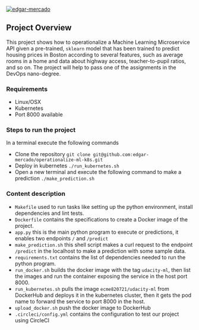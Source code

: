 [![edgar-mercado](https://circleci.com/gh/edgar-mercado/operationalize-ml-k8s.svg?style=svg)](https://app.circleci.com/github/edgar-mercado/operationalize-ml-k8s/pipelines)

## Project Overview

This project shows how to operationalize a Machine Learning Microservice API given a pre-trained, `sklearn` model that has been trained to predict housing prices in Boston according to several features, such as average rooms in a home and data about highway access, teacher-to-pupil ratios, and so on. The project will help to pass one of the assignments in the DevOps nano-degree.

### Requirements
- Linux/OSX
- Kubernetes
- Port 8000 available

### Steps to run the project

In a terminal execute the following commands
* Clone the repository `git clone git@github.com:edgar-mercado/operationalize-ml-k8s.git`
* Deploy in kubernetes `./run_kubernetes.sh`
* Open a new terminal and execute the following command to make a prediction `./make_prediction.sh`

### Content description
- `Makefile` used to run tasks like setting up the python environment, install  dependencies and lint tests.
- `Dockerfile` contains the specifications to create a Docker image of the project.
- `app.py` this is the main python program to execute or predictions, it enables two endpoints `/` and `/predict`
- `make_prediction.sh` this shell script makes a curl request to the endpoint `/predict` in the localhost to make a prediction with some sample data.
- `requirements.txt` contains the list of dependencies needed to run the python program.
- `run_docker.sh` builds the docker image with the tag `udacity-ml`, then list the images and run the container exposing the service in the host port 8000.
- `run_kubernetes.sh` pulls the image `ecme820721/udacity-ml` from DockerHub and deploys it in the kubernetes cluster, then it gets the pod name to forward the service to port 8000 in the host.
- `upload_docker.sh` push the docker image to DockerHub
- `.circleci/config.yml` contains the configuration to test our project using CircleCI
